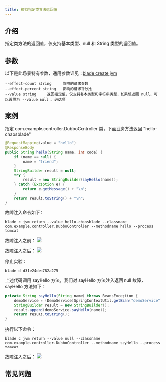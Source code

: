 ```yaml
---
title: 模拟指定类方法返回值
---
```


## 介绍

指定类方法的返回值，仅支持基本类型、null 和 String 类型的返回值。

## 参数

以下是此场景特有参数，通用参数详见：[blade create jvm](jvm.md)

```
--effect-count string     影响的请求条数
--effect-percent string   影响的请求百分比
--value string     返回指定值，仅支持基本类型和字符串类型，如果想返回 null，可以设置为 --value null 。必选项
```

## 案例

指定 com.example.controller.DubboController 类，下面业务方法返回 "hello-chaosblade"

```java
@RequestMapping(value = "hello")
@ResponseBody
public String hello(String name, int code) {
    if (name == null) {
        name = "friend";
    }
    StringBuilder result = null;
    try {
        result = new StringBuilder(sayHello(name));
    } catch (Exception e) {
        return e.getMessage() + "\n";
    }
    return result.toString() + "\n";
}
```

故障注入命令如下：

```
blade c jvm return --value hello-chaosblade --classname com.example.controller.DubboController --methodname hello --process tomcat
```

故障注入之前：
![](/img/doc-image/15758728222521/15758791534572.jpg)

故障注入之后：
![](/img/doc-image/15758728222521/15758792025977.jpg)

停止实验：

```
blade d d31e24dea782a275
```

上述代码调用 sayHello 方法，我们对 sayHello 方法注入返回 null 故障，sayHello 方法如下：

```java
private String sayHello(String name) throws BeansException {
    demoService = (DemoService)SpringContextUtil.getBean("demoService");
    StringBuilder result = new StringBuilder();
    result.append(demoService.sayHello(name));
    return result.toString();
}
```

执行以下命令：

```
blade c jvm return --value null --classname com.example.controller.DubboController --methodname sayHello --process tomcat
```

故障注入之后：
![](/img/doc-image/15758728222521/15758793979757.jpg)

## 常见问题

